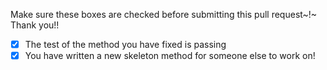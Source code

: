 Make sure these boxes are checked before submitting this pull request~!~ Thank you!!

- [X] The test of the method you have fixed is passing
- [X] You have written a new skeleton method for someone else to work on!